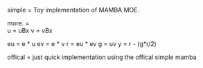 simple = Toy implementation of MAMBA MOE.

more. =  
u = uBx
v = vBx
 
eu = e * u
ev = e * v 
r = eu * ev
g = uv
y = r - (g*r/2)


offical = just quick implementation using the offical simple mamba
